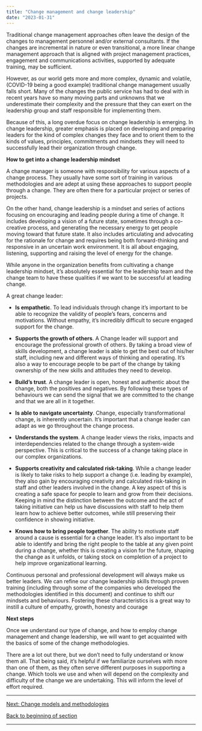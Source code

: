 ```yaml
---
title: "Change management and change leadership"
date: "2023-01-31"
---
```


Traditional change management approaches often leave the design of the changes to management personnel and/or external consultants. If the changes are incremental in nature or even transitional, a more linear change management approach that is aligned with project management practices, engagement and communications activities, supported by adequate training, may be sufficient.

However, as our world gets more and more complex, dynamic and volatile, (COVID-19 being a good example) traditional change management usually falls short. Many of the changes the public service has had to deal with in recent years have so many moving parts and unknowns that we underestimate their complexity and the pressure that they can exert on the leadership group and staff responsible for implementing them.

Because of this, a long overdue focus on change leadership is emerging. In change leadership, greater emphasis is placed on developing and preparing leaders for the kind of complex changes they face and to orient them to the kinds of values, principles, commitments and mindsets they will need to successfully lead their organization through change.

**How to get into a change leadership mindset**

A change manager is someone with responsibility for various aspects of a change process. They usually have some sort of training in various methodologies and are adept at using these approaches to support people through a change. They are often there for a particular project or series of projects.

On the other hand, change leadership is a mindset and series of actions focusing on encouraging and leading people during a time of change. It includes developing a vision of a future state, sometimes through a co-creative process, and generating the necessary energy to get people moving toward that future state. It also includes articulating and advocating for the rationale for change and requires being both forward-thinking and responsive in an uncertain work environment. It is all about engaging, listening, supporting and raising the level of energy for the change.

While anyone in the organization benefits from cultivating a change leadership mindset, it’s absolutely essential for the leadership team and the change team to have these qualities if we want to be successful at leading change.

A great change leader:

- **Is empathetic**. To lead individuals through change it’s important to be able to recognize the validity of people’s fears, concerns and motivations. Without empathy, it’s incredibly difficult to secure engaged support for the change.

- **Supports the growth of others**. A Change leader will support and encourage the professional growth of others. By taking a broad view of skills development, a change leader is able to get the best out of his/her staff, including new and different ways of thinking and operating. It’s also a way to encourage people to be part of the change by taking ownership of the new skills and attitudes they need to develop.

- **Build’s trust**. A change leader is open, honest and authentic about the change, both the positives and negatives. By following these types of behaviours we can send the signal that we are committed to the change and that we are all in it together.

- **Is able to navigate uncertainty**. Change, especially transformational change, is inherently uncertain. It’s important that a change leader can adapt as we go throughout the change process.

- **Understands the system**. A change leader views the risks, impacts and interdependencies related to the change through a system-wide perspective. This is critical to the success of a change taking place in our complex organizations.

- **Supports creativity and calculated risk-taking**. While a change leader is likely to take risks to help support a change (i.e. leading by example), they also gain by encouraging creativity and calculated risk-taking in staff and other leaders involved in the change. A key aspect of this is creating a safe space for people to learn and grow from their decisions. Keeping in mind the distinction between the outcome and the act of taking initiative can help us have discussions with staff to help them learn how to achieve better outcomes, while still preserving their confidence in showing initiative.

- **Knows how to bring people together**. The ability to motivate staff around a cause is essential for a change leader. It’s also important to be able to identify and bring the right people to the table at any given point during a change, whether this is creating a vision for the future, shaping the change as it unfolds, or taking stock on completion of a project to help improve organizational learning.

Continuous personal and professional development will always make us better leaders. We can refine our change leadership skills through proven training (including through some of the companies who developed the methodologies identified in this document) and continue to shift our mindsets and behaviours. Fostering these characteristics is a great way to instill a culture of empathy, growth, honesty and courage

**Next steps**

Once we understand our type of change, and how to employ change management and change leadership, we will want to get acquainted with the basics of some of the change methodologies.

There are a lot out there, but we don’t need to fully understand or know them all. That being said, it’s helpful if we familiarize ourselves with more than one of them, as they often serve different purposes in supporting a change. Which tools we use and when will depend on the complexity and difficulty of the change we are undertaking. This will inform the level of effort required.

* * *

[Next: Change models and methodologies](https://articles.alpha.canada.ca/framework-for-leading-change/change-models-and-methodologies/)

[Back to beginning of section](https://articles.alpha.canada.ca/framework-for-leading-change/navigating-the-world-of-change/)

* * *
